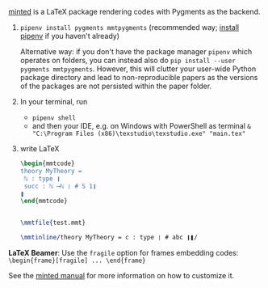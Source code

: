 [minted](https://ctan.org/pkg/minted) is a LaTeX package rendering codes with Pygments as the backend.

1. `pipenv install pygments mmtpygments` (recommended way; [install pipenv](https://pipenv.pypa.io/en/latest/install/#installing-pipenv) if you haven't already)

   Alternative way: if you don't have the package manager `pipenv` which operates on folders, you can instead also do `pip install --user pygments mmtpygments`.
   However, this will clutter your user-wide Python package directory and lead to non-reproducible papers as the versions of the packages are not persisted within the paper folder.

2. In your terminal, run
   - `pipenv shell`
   - and then your IDE, e.g. on Windows with PowerShell as terminal `& "C:\Program Files (x86)\texstudio\texstudio.exe" "main.tex"`


3. write LaTeX

   ```tex
   \begin{mmtcode}
   theory MyTheory =
   	ℕ : type ❙
   	succ : ℕ ⟶ℕ ❘ # S 1❙
   ❚
   \end{mmtcode}
   
   
   \mmtfile{test.mmt}
   
   \mmtinline/theory MyTheory = c : type ❘ # abc ❙❚/
   ```

**LaTeX Beamer**: Use the `fragile` option for frames embedding codes: `\begin{frame}[fragile] ... \end{frame}`

See the [minted manual](https://ctan.org/pkg/minted) for more information on how to customize it.